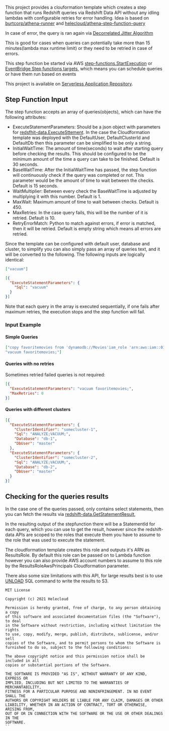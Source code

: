 This project provides a clouformation template which creates a step function that runs Redshift queries via Redshift Data API without any idling lambdas with configurable
retries for error handling. Idea is based on [burtcorp/athena-runner](https://github.com/burtcorp/athena-runner) and [helecloud/athena-step-function-query](https://github.com/burtcorp/athena-runner)

In case of error, the query is ran again via [Decorrelated Jitter Algorithm](https://aws.amazon.com/blogs/architecture/exponential-backoff-and-jitter/)

This is good for cases when queries can potentially take more than 15 minutes(lambda max runtime limit) or they need to be retried in case of errors.

This step function be started via AWS [step-functions.StartExecution](https://docs.aws.amazon.com/step-functions/latest/apireference/API_StartExecution.html) or [EventBridge Step functions targets](https://docs.aws.amazon.com/eventbridge/latest/userguide/eventbridge-targets.html), which means you can schedule queries or have them run based on events 

This project is available on [Serverless Application Repository](https://console.aws.amazon.com/lambda/home#/create/app?applicationId=arn:aws:serverlessrepo:eu-west-1:708984232979:applications/redshift-query-step-function).


## Step Function Input

The step function accepts an array of queries(objects), which can have the following attributes:

- ExecuteStatementParameters: Should be a json object with parameters for [redsfhit-data.ExecuteSttement](https://docs.aws.amazon.com/redshift-data/latest/APIReference/API_ExecuteStatement.html). In the case the Cloudformation template was deployed with the DefaultUser, DefaultClusterId and DefaultDb then this parameter can be simplified to be only a string.
- InitialWaitTime: The amount of time(seconds) to wait after starting query before checking the results. This should be configured to be the minimum amount of the time a query can take to be finished. Default is 30 seconds. 
- BaseWaitTime: After the InitialWaitTime has passed, the step function will continuously check if the query was completed or not. This parameter would be the amount of time to wait between the checks. Default is 15 seconds.
- WaitMultiplier: Between every check the BaseWaitTime is adjusted by multiplying it with this number. Default is 1.
- MaxWait: Maximum amount of time to wait between checks. Default is 450.
- MaxRetries: In the case query fails, this will be the number of it is retried. Default is 10.
- RetryErrorMatch: Python to match against errors, if error is matched, then it will be retried. Default is empty string which means all errors are retried.

Since the template can be configured with default user, database and cluster, to simplify you can also simply pass an array of queries text, and it will be converted to the following. The following inputs are logically identical:

```json
["vacuum"]
```

```json
[{
  "ExecuteStatementParameters": {
    "Sql": "vacuum"
  }
}]
```

Note that each query in the array is executed sequentially, if one fails after maximum retries, the execution stops and the step function will fail.

### Input Example

#### Simple Queries

```json
["copy favoritemovies from 'dynamodb://Movies'iam_role 'arn:aws:iam::0123456789012:role/MyRedshiftRole' readratio 50;", 
"vacuum favoritemovies;"]
```

#### Queries with no retries

Sometimes retried failed queries is not required:

```json
[{
  "ExecuteStatementParameters": "vacuum favoritemovies;",
  "MaxRetries": 0
}]
```

#### Queries with different clusters

```json
[{
  "ExecuteStatementParameters": {
    "ClusterIdentifier": "somecluster-1",
    "Sql": "ANALYZE;VACUUM;",
    "Database": "db-1",
    "DbUser": "master"
  },
  "ExecuteStatementParameters": {
    "ClusterIdentifier": "somecluster-2",
    "Sql": "ANALYZE;VACUUM;",
    "Database": "db-2",
    "DbUser": "master"
  }
}]
```

## Checking for the queries results

In the case one of the queries passed, only contains select statements, then you can fetch the results via 
[redshift-data.GetStatementResult](https://docs.aws.amazon.com/redshift-data/latest/APIReference/API_GetStatementResult.html),

In the resulting output of the stepfunction there will be a StatementId for each query, which you can use to get the result, however since the redshift-data APIs are scoped to the roles that execute them you have to assume to the role that was used to execute the statement.

The cloudformation template creates this role and outputs it's ARN as ResultsRole. By default this role can be passed on to Lambda function
however you can also provide AWS account numbers to assume to this role by the ResultsRoleAwsPrincipals Cloudformation parameter.

There also some size limitations with this API, for large results best is to use [UNLOAD](https://docs.aws.amazon.com/redshift/latest/dg/r_UNLOAD.html) SQL command to write the results to S3. 

```
MIT License
                                                                              
Copyright (c) 2021 Helecloud
                                                                              
Permission is hereby granted, free of charge, to any person obtaining a copy
of this software and associated documentation files (the "Software"), to deal
in the Software without restriction, including without limitation the rights
to use, copy, modify, merge, publish, distribute, sublicense, and/or sell
copies of the Software, and to permit persons to whom the Software is
furnished to do so, subject to the following conditions:
                                                                              
The above copyright notice and this permission notice shall be included in all
copies or substantial portions of the Software.
                                                                              
THE SOFTWARE IS PROVIDED "AS IS", WITHOUT WARRANTY OF ANY KIND, EXPRESS OR
IMPLIED, INCLUDING BUT NOT LIMITED TO THE WARRANTIES OF MERCHANTABILITY,
FITNESS FOR A PARTICULAR PURPOSE AND NONINFRINGEMENT. IN NO EVENT SHALL THE
AUTHORS OR COPYRIGHT HOLDERS BE LIABLE FOR ANY CLAIM, DAMAGES OR OTHER
LIABILITY, WHETHER IN AN ACTION OF CONTRACT, TORT OR OTHERWISE, ARISING FROM,
OUT OF OR IN CONNECTION WITH THE SOFTWARE OR THE USE OR OTHER DEALINGS IN THE
SOFTWARE.
``
